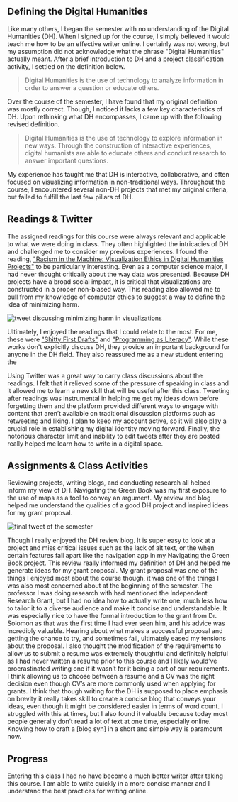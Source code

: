 ## Defining the Digital Humanities
Like many others, I began the semester with no understanding of the Digital Humanities (DH). When I signed up for the course, I simply believed it would teach me how to be an effective writer online. I certainly was not wrong, but my assumption did not acknowledge what the phrase "Digital Humanities" actually meant. After a brief introduction to DH and a project classification activity, I settled on the definition below.

> Digital Humanities is the use of technology to analyze information in order to answer a question or educate others.

Over the course of the semester, I have found that my original definition was mostly correct. Though, I noticed it lacks a few key characteristics of DH. Upon rethinking what DH encompasses, I came up with the following revised definition.

> Digital Humanities is the use of technology to explore information in new ways. Through the construction of interactive experiences, digital humanists are able to educate others and conduct research to answer important questions.

My experience has taught me that DH is interactive, collaborative, and often focused on visualizing information in non-traditional ways. Throughout the course, I encountered several non-DH projects that met my original criteria, but failed to fulfill the last few pillars of DH.

## Readings & Twitter
The assigned readings for this course were always relevant and applicable to what we were doing in class. They often highlighted the intricacies of DH and challenged me to consider my previous experiences. I found the reading, ["Racism in the Machine: Visualization Ethics in Digital Humanities Projects"](http://www.digitalhumanities.org/dhq/vol/12/4/000408/000408.html) to be particularly interesting. Even as a computer science major, I had never thought critically about the way data was presented. Because DH projects have a broad social impact, it is critical that visualizations are constructed in a proper non-biased way. This reading also allowed me to pull from my knowledge of computer ethics to suggest a way to define the idea of minimizing harm.

![tweet discussing minimizing harm in visualizations](https://dh.toddmahood.com/images/course_reflection/visualization_ethics_tweet.png)

Ultimately, I enjoyed the readings that I could relate to the most. For me, these were ["Shitty First Drafts"](https://wrd.as.uky.edu/sites/default/files/1-Shitty%20First%20Drafts.pdf) and ["Programming as Literacy"](http://d-scholarship.pitt.edu/37085/1/45veeAnnette.pdf). While these works don't explicitly discuss DH, they provide an important background for anyone in the DH field. They also reassured me as a new student entering the 

Using Twitter was a great way to carry class discussions about the readings. I felt that it relieved some of the pressure of speaking in class and it allowed me to learn a new skill that will be useful after this class. Tweeting after readings was instrumental in helping me get my ideas down before forgetting them and the platform provided different ways to engage with content that aren’t available on traditional discussion platforms such as retweeting and liking. I plan to keep my account active, so it will also play a crucial role in establishing my digital identity moving forward. Finally, the notorious character limit and inability to edit tweets after they are posted really helped me learn how to write in a digital space. 

## Assignments & Class Activities
Reviewing projects, writing blogs, and conducting research all helped inform my view of DH. Navigating the Green Book was my first exposure to the use of maps as a tool to convey an argument. My review and blog helped me understand the qualities of a good DH project and inspired ideas for my grant proposal.

![final tweet of the semester](https://dh.toddmahood.com/images/course_reflection/final_tweet.png)

Though I really enjoyed the DH review blog. It is super easy to look at a project and miss critical issues such as the lack of alt text, or the when certain features fall apart like the navigation app in my Navigating the Green Book project. This review really informed my definition of DH and helped me generate ideas for my grant proposal. My grant proposal was one of the things I enjoyed most about the course though, it was one of the things I was also most concerned about at the beginning of the semester. The professor I was doing research with had mentioned the Independent Research Grant, but I had no idea how to actually write one, much less how to tailor it to a diverse audience and make it concise and understandable.  It was especially nice to have the formal introduction to the grant from Dr. Solomon as that was the first time I had ever seen him, and his advice was incredibly valuable. Hearing about what makes a successful proposal and getting the chance to try, and sometimes fail, ultimately eased my tensions about the proposal. I also thought the modification of the requirements to allow us to submit a resume was extremely thoughtful and definitely helpful as I had never written a resume prior to this course and I likely would’ve procrastinated writing one if it wasn’t for it being a part of our requirements. I think allowing us to choose between a resume and a CV was the right decision even though CV’s are more commonly used when applying for grants. I think that though writing for the DH is supposed to place emphasis on brevity it really takes skill to create a concise blog that conveys your ideas, even though it might be considered easier in terms of word count. I struggled with this at times, but I also found it valuable because today most people generally don’t read a lot of text at one time, especially online. Knowing how to craft a [blog syn] in a short and simple way is paramount now.

## Progress
Entering this class I had no  have become a much better writer after taking this course. I am able to write quickly in a more concise manner and I understand the best practices for writing online.
